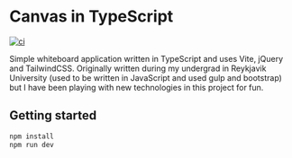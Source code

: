 # Canvas in TypeScript

[![ci](https://github.com/egilsster/canvas/actions/workflows/ci.yaml/badge.svg?branch=main)](https://github.com/egilsster/canvas/actions/workflows/ci.yaml)

Simple whiteboard application written in TypeScript and uses Vite, jQuery and TailwindCSS. Originally written during my
undergrad in Reykjavik University (used to be written in JavaScript and used gulp and bootstrap) but I have been playing
with new technologies in this project for fun.

## Getting started

```sh
npm install
npm run dev
```
